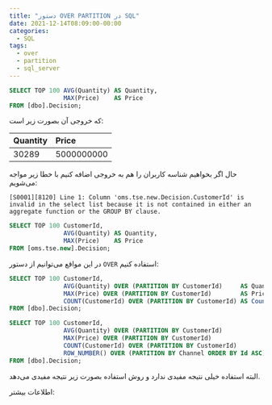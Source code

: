 ```yaml
---
title: "دستور OVER PARTITION در SQL"
date: 2021-12-14T08:09:00-00:00
categories:
  - SQL
tags:
  - over
  - partition
  - sql_server
---
```



```sql
SELECT TOP 100 AVG(Quantity) AS Quantity,
               MAX(Price)    AS Price
FROM [dbo].Decision;
```

که خروجی آن بصورت زیر است:  

| Quantity | Price |
| :--- | :--- |
| 30289 | 5000000000 |


حال اگر بخواهیم شناسه کاربران را هم به خروجی اضافه کنیم با خطا زیر مواجه می‌شویم:  

`[S0001][8120] Line 1: Column 'oms.tse.new.Decision.CustomerId' is invalid in the select list because it is not contained in either an aggregate function or the GROUP BY clause.`

```sql
SELECT TOP 100 CustomerId,
               AVG(Quantity) AS Quantity,
               MAX(Price)    AS Price
FROM [oms.tse.new].Decision;
```

در این مواقع می‌توانیم از دستور `OVER` استفاده کنیم:  

```sql
SELECT TOP 100 CustomerId,
               AVG(Quantity) OVER (PARTITION BY CustomerId)     AS Quantity,
               MAX(Price) OVER (PARTITION BY CustomerId)        AS Price,
               COUNT(CustomerId) OVER (PARTITION BY CustomerId) AS Count
FROM [dbo].Decision;
```

```sql
SELECT TOP 100 CustomerId,
               AVG(Quantity) OVER (PARTITION BY CustomerId)                AS AvgQuantity,
               MAX(Price) OVER (PARTITION BY CustomerId)                   AS MaxPrice,
               COUNT(CustomerId) OVER (PARTITION BY CustomerId)            AS Count,
               ROW_NUMBER() OVER (PARTITION BY Channel ORDER BY Id ASC) AS RowNumber
FROM [dbo].Decision;
```

البته استفاده خیلی نتیجه مفیدی ندارد و روش استفاده بصورت زیر نتیجه مفیدی می‌دهد.  


اطلاعات بیشتر:  
[]()  